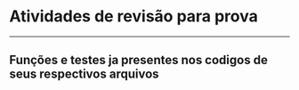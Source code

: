 <h1 style=text-align: center>Atividades de revisão para prova</h1>

---

<h2>Funções e testes ja presentes nos codigos de seus respectivos arquivos</h2>
